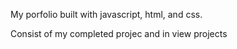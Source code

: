 My porfolio built with javascript, html, and css.

Consist of my completed projec and in view projects 
